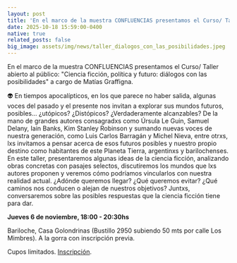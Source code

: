 ```yaml
---
layout: post
title: 'En el marco de la muestra CONFLUENCIAS presentamos el Curso/ Taller abierto al público: "Ciencia ficción, política y futuro: diálogos con las posibilidades" a cargo de Matías Graffigna.'
date: 2025-10-18 15:59:00-0400
native: true
related_posts: false
big_image: assets/img/news/taller_dialogos_con_las_posibilidades.jpeg
---
```


En el marco de la muestra CONFLUENCIAS presentamos el Curso/ Taller abierto al público: "Ciencia ficción, política y futuro: diálogos con las posibilidades" a cargo de Matías Graffigna. 

👽 En tiempos apocalípticos, en los que parece no haber salida, algunas voces del pasado y el presente nos invitan a explorar sus mundos futuros, posibles... ¿utópicos? ¿Distópicos? ¿Verdaderamente alcanzables? De la mano de grandes autores consagradxs como Úrsula Le Guin, Samuel Delany, Iain Banks, Kim Stanley Robinson y sumando nuevas voces de nuestra generación, como Luis Carlos Barragán y Michel Nieva, entre otrxs, lxs invitamos a pensar acerca de esos futuros posibles y nuestro propio destino como habitantes de este Planeta Tierra, argentinxs y barilochenses. En este taller, presentaremos algunas ideas de la ciencia ficción, analizando obras concretas con pasajes selectos, discutiremos los mundos que lxs autores proponen y veremos cómo podríamos vincularlos con nuestra realidad actual. ¿Adónde queremos llegar? ¿Qué queremos evitar? ¿Qué caminos nos conducen o alejan de nuestros objetivos? Juntxs, conversaremos sobre las posibles respuestas que la ciencia ficción tiene para dar.

<b>Jueves 6 de noviembre, 18:00 - 20:30hs</b>

Bariloche, Casa Golondrinas (Bustillo 2950 subiendo 50 mts por calle Los Mimbres).
A la gorra con inscripción previa.

Cupos limitados. <a href="https://forms.gle/XuE4CnQhUjj62zjH6">Inscripción</a>.
